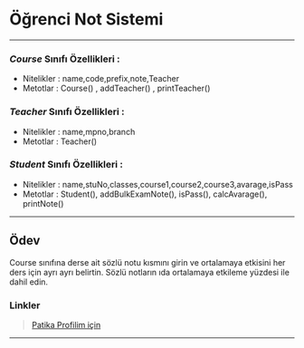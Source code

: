 # Öğrenci Not Sistemi
<hr>

### ***Course*** Sınıfı Özellikleri :
* Nitelikler : name,code,prefix,note,Teacher
* Metotlar : Course() , addTeacher() , printTeacher()

### ***Teacher*** Sınıfı Özellikleri :
* Nitelikler : name,mpno,branch
* Metotlar : Teacher()

### ***Student*** Sınıfı Özellikleri :
* Nitelikler : name,stuNo,classes,course1,course2,course3,avarage,isPass
* Metotlar : Student(), addBulkExamNote(), isPass(), calcAvarage(), printNote()

<hr>

## Ödev
Course sınıfına derse ait sözlü notu kısmını girin ve ortalamaya etkisini her ders için ayrı ayrı belirtin. Sözlü notların ıda ortalamaya etkileme yüzdesi ile dahil edin.

### Linkler
> <a href="https://app.patika.dev/emrevaljean" target="_blank">Patika Profilim için</a>

<hr>

